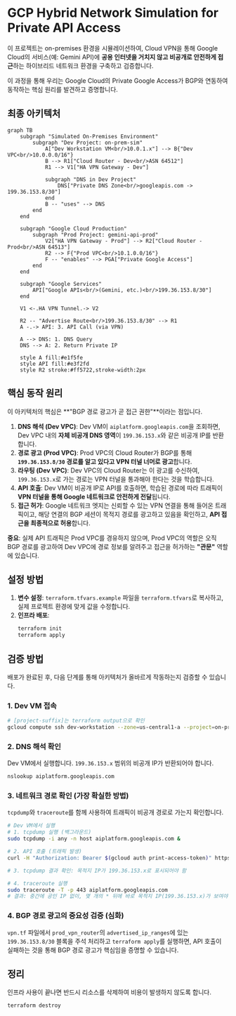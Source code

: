 # GCP Hybrid Network Simulation for Private API Access

이 프로젝트는 on-premises 환경을 시뮬레이션하여, Cloud VPN을 통해 Google Cloud의 서비스(예: Gemini API)에 **공용 인터넷을 거치지 않고 비공개로 안전하게 접근**하는 하이브리드 네트워크 환경을 구축하고 검증합니다.

이 과정을 통해 우리는 Google Cloud의 Private Google Access가 BGP와 연동하여 동작하는 핵심 원리를 발견하고 증명합니다.

## 최종 아키텍처

```mermaid
graph TB
    subgraph "Simulated On-Premises Environment"
        subgraph "Dev Project: on-prem-sim"
            A["Dev Workstation VM<br/>10.0.1.x"] --> B{"Dev VPC<br/>10.0.0.0/16"}
            B --> R1["Cloud Router - Dev<br/>ASN 64512"]
            R1 --> V1["HA VPN Gateway - Dev"]
            
            subgraph "DNS in Dev Project"
                DNS["Private DNS Zone<br/>googleapis.com -> 199.36.153.8/30"]
            end
            B -- "uses" --> DNS
        end
    end
    
    subgraph "Google Cloud Production"
        subgraph "Prod Project: gemini-api-prod"
            V2["HA VPN Gateway - Prod"] --> R2["Cloud Router - Prod<br/>ASN 64513"]
            R2 --> F{"Prod VPC<br/>10.1.0.0/16"}
            F -- "enables" --> PGA["Private Google Access"]
        end
    end
    
    subgraph "Google Services"
        API["Google APIs<br/>(Gemini, etc.)<br/>199.36.153.8/30"]
    end
    
    V1 <-.HA VPN Tunnel.-> V2
    
    R2 -- "Advertise Route<br/>199.36.153.8/30" --> R1
    A -.-> API: 3. API Call (via VPN)
    
    A --> DNS: 1. DNS Query
    DNS --> A: 2. Return Private IP
    
    style A fill:#e1f5fe
    style API fill:#e3f2fd
    style R2 stroke:#ff5722,stroke-width:2px
```

## 핵심 동작 원리

이 아키텍처의 핵심은 **"BGP 경로 광고가 곧 접근 권한"**이라는 점입니다.

1.  **DNS 해석 (Dev VPC)**: Dev VM이 `aiplatform.googleapis.com`을 조회하면, Dev VPC 내의 **자체 비공개 DNS 영역**이 `199.36.153.x`와 같은 비공개 IP를 반환합니다.
2.  **경로 광고 (Prod VPC)**: Prod VPC의 Cloud Router가 BGP를 통해 **`199.36.153.8/30` 경로를 알고 있다고 VPN 터널 너머로 광고**합니다.
3.  **라우팅 (Dev VPC)**: Dev VPC의 Cloud Router는 이 광고를 수신하여, `199.36.153.x`로 가는 경로는 VPN 터널을 통과해야 한다는 것을 학습합니다.
4.  **API 호출**: Dev VM이 비공개 IP로 API를 호출하면, 학습된 경로에 따라 트래픽이 **VPN 터널을 통해 Google 네트워크로 안전하게 전달**됩니다.
5.  **접근 허가**: Google 네트워크 엣지는 신뢰할 수 있는 VPN 연결을 통해 들어온 트래픽이고, 해당 연결의 BGP 세션이 목적지 경로를 광고하고 있음을 확인하고, **API 접근을 최종적으로 허용**합니다.

**중요**: 실제 API 트래픽은 Prod VPC를 경유하지 않으며, Prod VPC의 역할은 오직 BGP 경로를 광고하여 Dev VPC에 경로 정보를 알려주고 접근을 허가하는 **"관문"** 역할에 있습니다.

## 설정 방법

1.  **변수 설정**: `terraform.tfvars.example` 파일을 `terraform.tfvars`로 복사하고, 실제 프로젝트 환경에 맞게 값을 수정합니다.
2.  **인프라 배포**:
    ```bash
    terraform init
    terraform apply
    ```

## 검증 방법

배포가 완료된 후, 다음 단계를 통해 아키텍처가 올바르게 작동하는지 검증할 수 있습니다.

### 1. Dev VM 접속
```bash
# [project-suffix]는 terraform output으로 확인
gcloud compute ssh dev-workstation --zone=us-central1-a --project=on-prem-sim-[project-suffix]
```

### 2. DNS 해석 확인
Dev VM에서 실행합니다. `199.36.153.x` 범위의 비공개 IP가 반환되어야 합니다.
```bash
nslookup aiplatform.googleapis.com
```

### 3. 네트워크 경로 확인 (가장 확실한 방법)
`tcpdump`와 `traceroute`를 함께 사용하여 트래픽이 비공개 경로로 가는지 확인합니다.

```bash
# Dev VM에서 실행
# 1. tcpdump 실행 (백그라운드)
sudo tcpdump -i any -n host aiplatform.googleapis.com &

# 2. API 호출 (트래픽 발생)
curl -H "Authorization: Bearer $(gcloud auth print-access-token)" https://aiplatform.googleapis.com/

# 3. tcpdump 결과 확인: 목적지 IP가 199.36.153.x로 표시되어야 함

# 4. traceroute 실행
sudo traceroute -T -p 443 aiplatform.googleapis.com
# 결과: 중간에 공인 IP 없이, 몇 개의 * 뒤에 바로 목적지 IP(199.36.153.x)가 보여야 함
```

### 4. BGP 경로 광고의 중요성 검증 (심화)
`vpn.tf` 파일에서 `prod_vpn_router`의 `advertised_ip_ranges`에 있는 `199.36.153.8/30` 블록을 주석 처리하고 `terraform apply`를 실행하면, API 호출이 실패하는 것을 통해 BGP 경로 광고가 핵심임을 증명할 수 있습니다.

## 정리

인프라 사용이 끝나면 반드시 리소스를 삭제하여 비용이 발생하지 않도록 합니다.
```bash
terraform destroy